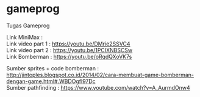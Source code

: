 # gameprog
Tugas Gameprog <br>

Link MiniMax :<br>
  Link video part 1 : https://youtu.be/DMrie2SSVC4<br>
  Link video part 2 : https://youtu.be/1PCIXNBSCSw<br>
Link Bomberman : https://youtu.be/oRqdQXoVK7s<br>

Sumber sprites + code bomberman : http://jintoples.blogspot.co.id/2014/02/cara-membuat-game-bomberman-dengan-game.html#.WBDOgfl97Dc<br>
Sumber pathfinding : https://www.youtube.com/watch?v=A_AurmdOnw4

